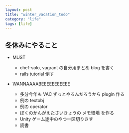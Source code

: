 ```yaml
---
layout: post
title: "winter_vacation_todo"
category: "life"
tags: [life]
---
```


## 冬休みにやること

- MUST
  - chef-solo, vagrant の自分用まとめ blog を書く
  - rails tutorial 倒す

- WANNAAAABEEEEEEEEEEE
  - 多分今年も VAC ずっとやるんだろうから plugin 作る
   - 例の textobj
   - 例の operator
  - ぼくのかんがえたさいきょうの メモ環境 を作る
  - Unity ゲーム途中のやつ一区切りさす
  - 読書

